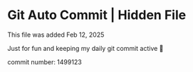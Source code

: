 # Git Auto Commit | Hidden File

This file was added Feb 12, 2025

Just for fun and keeping my daily git commit active 🤪

commit number: 1499123

